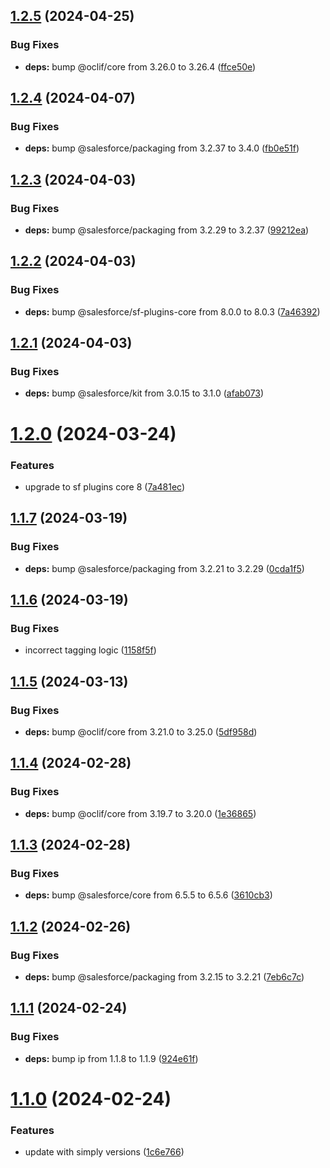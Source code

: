 ## [1.2.5](https://github.com/SimplySF/simply-package/compare/1.2.4...1.2.5) (2024-04-25)


### Bug Fixes

* **deps:** bump @oclif/core from 3.26.0 to 3.26.4 ([ffce50e](https://github.com/SimplySF/simply-package/commit/ffce50eac231eb68013b7a596019635782355f08))



## [1.2.4](https://github.com/SimplySF/simply-package/compare/1.2.3...1.2.4) (2024-04-07)


### Bug Fixes

* **deps:** bump @salesforce/packaging from 3.2.37 to 3.4.0 ([fb0e51f](https://github.com/SimplySF/simply-package/commit/fb0e51f31bb3d12316860d81c4c0dfed2525f269))



## [1.2.3](https://github.com/SimplySF/simply-package/compare/1.2.2...1.2.3) (2024-04-03)


### Bug Fixes

* **deps:** bump @salesforce/packaging from 3.2.29 to 3.2.37 ([99212ea](https://github.com/SimplySF/simply-package/commit/99212ea64af2dc8bc91b979daf9c03854e2ab264))



## [1.2.2](https://github.com/SimplySF/simply-package/compare/1.2.1...1.2.2) (2024-04-03)


### Bug Fixes

* **deps:** bump @salesforce/sf-plugins-core from 8.0.0 to 8.0.3 ([7a46392](https://github.com/SimplySF/simply-package/commit/7a46392d40b624b46fad9b2f26e6c1667229a96c))



## [1.2.1](https://github.com/SimplySF/simply-package/compare/1.2.0...1.2.1) (2024-04-03)


### Bug Fixes

* **deps:** bump @salesforce/kit from 3.0.15 to 3.1.0 ([afab073](https://github.com/SimplySF/simply-package/commit/afab0733d2451a5a971a3c140242fb819237bf09))



# [1.2.0](https://github.com/SimplySF/simply-package/compare/1.1.7...1.2.0) (2024-03-24)


### Features

* upgrade to sf plugins core 8 ([7a481ec](https://github.com/SimplySF/simply-package/commit/7a481ec2fce94db8002ed4fbc059dc6faaad598d))



## [1.1.7](https://github.com/SimplySF/simply-package/compare/1.1.6...1.1.7) (2024-03-19)


### Bug Fixes

* **deps:** bump @salesforce/packaging from 3.2.21 to 3.2.29 ([0cda1f5](https://github.com/SimplySF/simply-package/commit/0cda1f5defb84fe3eac45e2dcb1ae8063ec6a672))



## [1.1.6](https://github.com/SimplySF/simply-package/compare/1.1.5...1.1.6) (2024-03-19)


### Bug Fixes

* incorrect tagging logic ([1158f5f](https://github.com/SimplySF/simply-package/commit/1158f5fd2b2b42d1d75aab469df4d1085caf9494))



## [1.1.5](https://github.com/SimplySF/simply-package/compare/1.1.4...1.1.5) (2024-03-13)


### Bug Fixes

* **deps:** bump @oclif/core from 3.21.0 to 3.25.0 ([5df958d](https://github.com/SimplySF/simply-package/commit/5df958d2d58504762b643bcad26793453376afce))



## [1.1.4](https://github.com/SimplySF/simply-package/compare/1.1.3...1.1.4) (2024-02-28)


### Bug Fixes

* **deps:** bump @oclif/core from 3.19.7 to 3.20.0 ([1e36865](https://github.com/SimplySF/simply-package/commit/1e368655f1ba99357eb728a5e5134835caccfe7e))



## [1.1.3](https://github.com/SimplySF/simply-package/compare/1.1.2...1.1.3) (2024-02-28)


### Bug Fixes

* **deps:** bump @salesforce/core from 6.5.5 to 6.5.6 ([3610cb3](https://github.com/SimplySF/simply-package/commit/3610cb34a12d2a02b17e8f9457ca333c54a5b1b2))



## [1.1.2](https://github.com/SimplySF/simply-package/compare/1.1.1...1.1.2) (2024-02-26)


### Bug Fixes

* **deps:** bump @salesforce/packaging from 3.2.15 to 3.2.21 ([7eb6c7c](https://github.com/SimplySF/simply-package/commit/7eb6c7cec464253121f5797cd29ced1e2e99b27f))



## [1.1.1](https://github.com/SimplySF/simply-package/compare/1.1.0...1.1.1) (2024-02-24)


### Bug Fixes

* **deps:** bump ip from 1.1.8 to 1.1.9 ([924e61f](https://github.com/SimplySF/simply-package/commit/924e61fb2e465781a80c9486406c3011c20e3a4e))



# [1.1.0](https://github.com/SimplySF/simply-package/compare/1c6e766aba0597fa96a5a4e37bacf1eaa61d0173...1.1.0) (2024-02-24)


### Features

* update with simply versions ([1c6e766](https://github.com/SimplySF/simply-package/commit/1c6e766aba0597fa96a5a4e37bacf1eaa61d0173))



